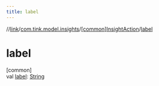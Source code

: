 ```yaml
---
title: label
---
```

//[link](../../../index.html)/[com.tink.model.insights](../index.html)/[[common]InsightAction](index.html)/[label](label.html)



# label



[common]\
val [label](label.html): [String](https://kotlinlang.org/api/latest/jvm/stdlib/kotlin/-string/index.html)




